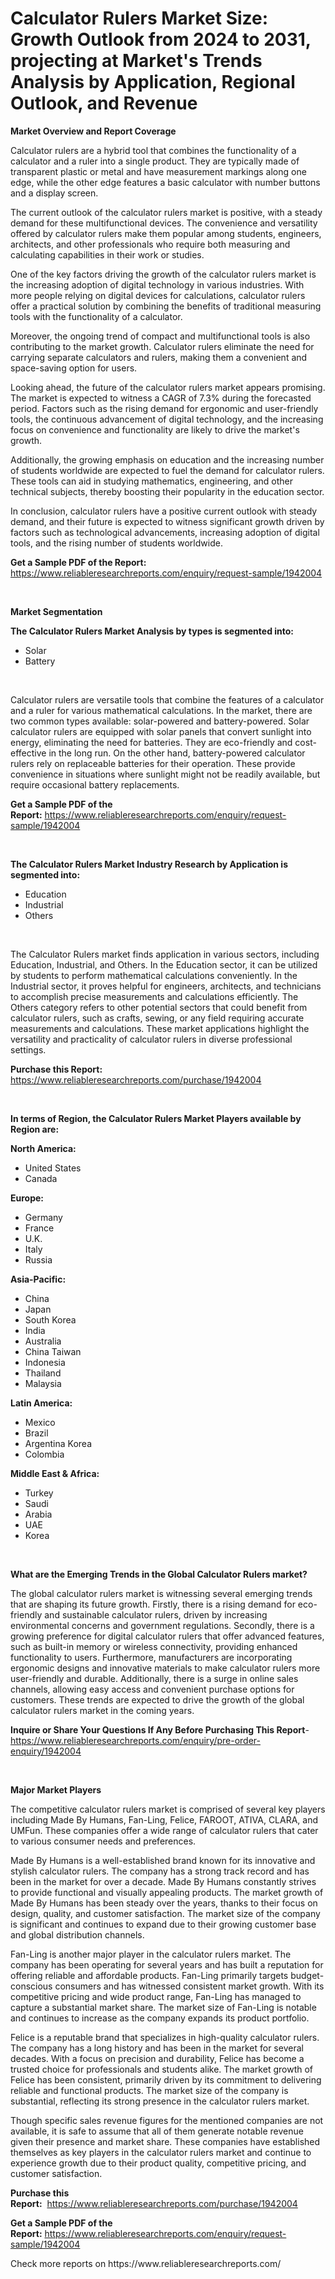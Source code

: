 <p><h1>Calculator Rulers Market Size: Growth Outlook from 2024 to 2031, projecting at Market's Trends Analysis by Application, Regional Outlook, and Revenue</h1></p><p><strong>Market Overview and Report Coverage</strong></p>
<p><p>Calculator rulers are a hybrid tool that combines the functionality of a calculator and a ruler into a single product. They are typically made of transparent plastic or metal and have measurement markings along one edge, while the other edge features a basic calculator with number buttons and a display screen.</p><p>The current outlook of the calculator rulers market is positive, with a steady demand for these multifunctional devices. The convenience and versatility offered by calculator rulers make them popular among students, engineers, architects, and other professionals who require both measuring and calculating capabilities in their work or studies.</p><p>One of the key factors driving the growth of the calculator rulers market is the increasing adoption of digital technology in various industries. With more people relying on digital devices for calculations, calculator rulers offer a practical solution by combining the benefits of traditional measuring tools with the functionality of a calculator.</p><p>Moreover, the ongoing trend of compact and multifunctional tools is also contributing to the market growth. Calculator rulers eliminate the need for carrying separate calculators and rulers, making them a convenient and space-saving option for users.</p><p>Looking ahead, the future of the calculator rulers market appears promising. The market is expected to witness a CAGR of 7.3% during the forecasted period. Factors such as the rising demand for ergonomic and user-friendly tools, the continuous advancement of digital technology, and the increasing focus on convenience and functionality are likely to drive the market's growth.</p><p>Additionally, the growing emphasis on education and the increasing number of students worldwide are expected to fuel the demand for calculator rulers. These tools can aid in studying mathematics, engineering, and other technical subjects, thereby boosting their popularity in the education sector.</p><p>In conclusion, calculator rulers have a positive current outlook with steady demand, and their future is expected to witness significant growth driven by factors such as technological advancements, increasing adoption of digital tools, and the rising number of students worldwide.</p></p>
<p><strong>Get a Sample PDF of the Report:</strong> <a href="https://www.reliableresearchreports.com/enquiry/request-sample/1942004">https://www.reliableresearchreports.com/enquiry/request-sample/1942004</a></p>
<p>&nbsp;</p>
<p><strong>Market Segmentation</strong></p>
<p><strong>The Calculator Rulers Market Analysis by types is segmented into:</strong></p>
<p><ul><li>Solar</li><li>Battery</li></ul></p>
<p>&nbsp;</p>
<p><p>Calculator rulers are versatile tools that combine the features of a calculator and a ruler for various mathematical calculations. In the market, there are two common types available: solar-powered and battery-powered. Solar calculator rulers are equipped with solar panels that convert sunlight into energy, eliminating the need for batteries. They are eco-friendly and cost-effective in the long run. On the other hand, battery-powered calculator rulers rely on replaceable batteries for their operation. These provide convenience in situations where sunlight might not be readily available, but require occasional battery replacements.</p></p>
<p><strong>Get a Sample PDF of the Report:</strong>&nbsp;<a href="https://www.reliableresearchreports.com/enquiry/request-sample/1942004">https://www.reliableresearchreports.com/enquiry/request-sample/1942004</a></p>
<p>&nbsp;</p>
<p><strong>The Calculator Rulers Market Industry Research by Application is segmented into:</strong></p>
<p><ul><li>Education</li><li>Industrial</li><li>Others</li></ul></p>
<p>&nbsp;</p>
<p><p>The Calculator Rulers market finds application in various sectors, including Education, Industrial, and Others. In the Education sector, it can be utilized by students to perform mathematical calculations conveniently. In the Industrial sector, it proves helpful for engineers, architects, and technicians to accomplish precise measurements and calculations efficiently. The Others category refers to other potential sectors that could benefit from calculator rulers, such as crafts, sewing, or any field requiring accurate measurements and calculations. These market applications highlight the versatility and practicality of calculator rulers in diverse professional settings.</p></p>
<p><strong>Purchase this Report:</strong>&nbsp; <a href="https://www.reliableresearchreports.com/purchase/1942004">https://www.reliableresearchreports.com/purchase/1942004</a></p>
<p>&nbsp;</p>
<p><strong>In terms of Region, the Calculator Rulers Market Players available by Region are:</strong></p>
<p>
    <p> <strong> North America: </strong>
        <ul>
            <li>United States</li>
            <li>Canada</li>
        </ul>
        </p> 
    <p> <strong> Europe: </strong>
        <ul>
            <li>Germany</li>
            <li>France</li>
            <li>U.K.</li>
            <li>Italy</li>
            <li>Russia</li>
        </ul>
        </p> 
    <p> <strong> Asia-Pacific: </strong>
        <ul>
            <li>China</li>
            <li>Japan</li>
            <li>South Korea</li>
            <li>India</li>
            <li>Australia</li>
            <li>China Taiwan</li>
            <li>Indonesia</li>
            <li>Thailand</li>
            <li>Malaysia</li>
        </ul>
        </p> 
    <p> <strong> Latin America: </strong>
        <ul>
            <li>Mexico</li>
            <li>Brazil</li>
            <li>Argentina Korea</li>
            <li>Colombia</li>
        </ul>
        </p> 
    <p> <strong> Middle East & Africa: </strong>
        <ul>
            <li>Turkey</li>
            <li>Saudi</li>
            <li>Arabia</li>
            <li>UAE</li>
            <li>Korea</li>
        </ul>
    </p>
    </p>
<p>&nbsp;</p>
<p><strong>What are the Emerging Trends in the Global Calculator Rulers market?</strong></p>
<p><p>The global calculator rulers market is witnessing several emerging trends that are shaping its future growth. Firstly, there is a rising demand for eco-friendly and sustainable calculator rulers, driven by increasing environmental concerns and government regulations. Secondly, there is a growing preference for digital calculator rulers that offer advanced features, such as built-in memory or wireless connectivity, providing enhanced functionality to users. Furthermore, manufacturers are incorporating ergonomic designs and innovative materials to make calculator rulers more user-friendly and durable. Additionally, there is a surge in online sales channels, allowing easy access and convenient purchase options for customers. These trends are expected to drive the growth of the global calculator rulers market in the coming years.</p></p>
<p><strong>Inquire or Share Your Questions If Any Before Purchasing This Report</strong>- <a href="https://www.reliableresearchreports.com/enquiry/pre-order-enquiry/1942004">https://www.reliableresearchreports.com/enquiry/pre-order-enquiry/1942004</a></p>
<p>&nbsp;</p>
<p><strong>Major Market Players</strong></p>
<p><p>The competitive calculator rulers market is comprised of several key players including Made By Humans, Fan-Ling, Felice, FAROOT, ATIVA, CLARA, and UMFun. These companies offer a wide range of calculator rulers that cater to various consumer needs and preferences.</p><p>Made By Humans is a well-established brand known for its innovative and stylish calculator rulers. The company has a strong track record and has been in the market for over a decade. Made By Humans constantly strives to provide functional and visually appealing products. The market growth of Made By Humans has been steady over the years, thanks to their focus on design, quality, and customer satisfaction. The market size of the company is significant and continues to expand due to their growing customer base and global distribution channels.</p><p>Fan-Ling is another major player in the calculator rulers market. The company has been operating for several years and has built a reputation for offering reliable and affordable products. Fan-Ling primarily targets budget-conscious consumers and has witnessed consistent market growth. With its competitive pricing and wide product range, Fan-Ling has managed to capture a substantial market share. The market size of Fan-Ling is notable and continues to increase as the company expands its product portfolio.</p><p>Felice is a reputable brand that specializes in high-quality calculator rulers. The company has a long history and has been in the market for several decades. With a focus on precision and durability, Felice has become a trusted choice for professionals and students alike. The market growth of Felice has been consistent, primarily driven by its commitment to delivering reliable and functional products. The market size of the company is substantial, reflecting its strong presence in the calculator rulers market.</p><p>Though specific sales revenue figures for the mentioned companies are not available, it is safe to assume that all of them generate notable revenue given their presence and market share. These companies have established themselves as key players in the calculator rulers market and continue to experience growth due to their product quality, competitive pricing, and customer satisfaction.</p></p>
<p><strong>Purchase this Report:</strong>&nbsp;&nbsp;<a href="https://www.reliableresearchreports.com/purchase/1942004">https://www.reliableresearchreports.com/purchase/1942004</a></p>
<p></p>
<p><strong>Get a Sample PDF of the Report:</strong>&nbsp;<a href="https://www.reliableresearchreports.com/enquiry/request-sample/1942004">https://www.reliableresearchreports.com/enquiry/request-sample/1942004</a></p>
<p>Check more reports on https://www.reliableresearchreports.com/</p>